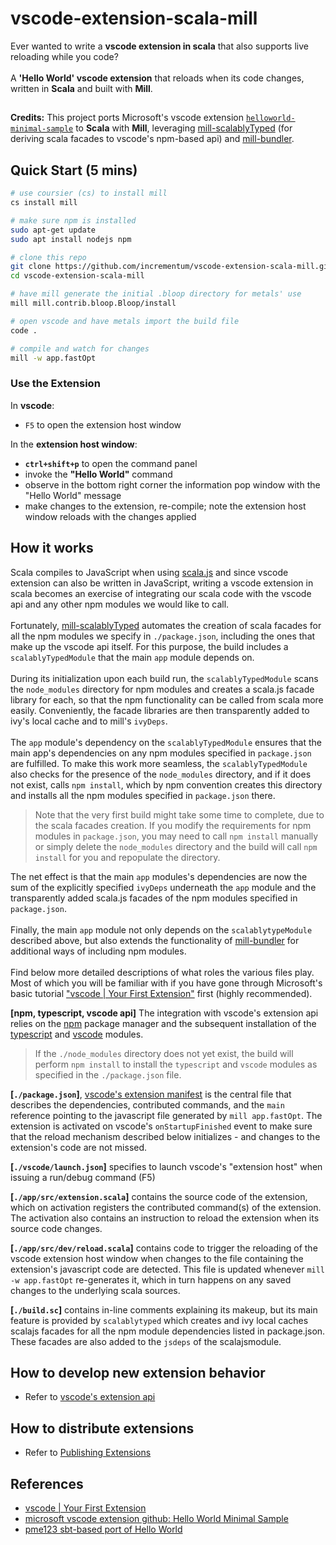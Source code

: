 # vscode-extension-scala-mill

Ever wanted to write a **vscode extension in scala** that also supports live reloading while you code?
<br/><br/>
A **'Hello World' vscode extension** that reloads when its code changes, written in **Scala** and built with **Mill**. 

##
**Credits:** This project ports Microsoft's vscode extension [```helloworld-minimal-sample```](https://github.com/Microsoft/vscode-extension-samples/tree/main/helloworld-minimal-sample)
to **Scala** with **Mill**, leveraging [mill-scalablyTyped](https://github.com/lolgab/mill-scalablytyped) (for deriving scala facades to vscode's npm-based api) and [mill-bundler](https://github.com/nafg/mill-bundler).


## Quick Start (5 mins)

```sh
# use coursier (cs) to install mill
cs install mill

# make sure npm is installed
sudo apt-get update
sudo apt install nodejs npm

# clone this repo
git clone https://github.com/incrementum/vscode-extension-scala-mill.git
cd vscode-extension-scala-mill

# have mill generate the initial .bloop directory for metals' use
mill mill.contrib.bloop.Bloop/install

# open vscode and have metals import the build file
code . 

# compile and watch for changes
mill -w app.fastOpt 
```

### Use the Extension

In **vscode**:
- ```F5``` to open the extension host window

In the **extension host window**: 
- **```ctrl+shift+p```** to open the command panel
- invoke the **"Hello World"** command
- observe in the bottom right corner the information pop window with the "Hello World" message
- make changes to the extension, re-compile; note the extension host window reloads with the changes applied

## How it works

Scala compiles to JavaScript when using [scala.js](https://www.scala-js.org/) and since vscode extension can also be written in JavaScript, writing a vscode extension in scala becomes an exercise of integrating our scala code with the vscode api and any other npm modules we would like to call. 
 <br/><br/>
Fortunately, [mill-scalablyTyped](https://github.com/lolgab/mill-scalablytyped) automates the creation of scala facades for all the npm modules we specify in ```./package.json```, including the ones that make up the vscode api itself. For this purpose, the build includes a ```scalablyTypedModule``` that the main ```app``` module depends on. 
 <br/><br/>
During its initialization upon each build run, the ```scalablyTypedModule``` scans the ```node_modules``` directory for npm modules and creates a scala.js facade library for each, so that the npm functionality can be called from scala more easily. Conveniently, the facade libraries are then transparently added to ivy's local cache and to mill's `ivyDeps`. 
 <br/><br/>
The ```app``` module's dependency on the ```scalablyTypedModule``` ensures that the main app's dependencies on any npm modules specified in ```package.json``` are fulfilled. To make this work more seamless, the ```scalablyTypedModule``` also checks for the presence of the ```node_modules``` directory, and if it does not exist, calls ```npm install```, which by npm convention creates this directory and installs all the npm modules specified in ```package.json``` there. 
 
> Note that the very first build might take some time to complete, due to the scala facades creation. If you modify the requirements for npm modules in ```package.json```, you may need to call ```npm install``` manually or simply delete the ```node_modules``` directory and the build will call ```npm install``` for you and repopulate the directory.

The net effect is that the main ```app``` modules's dependencies are now the sum of the explicitly specified ```ivyDeps``` underneath the ```app``` module and the transparently added scala.js facades of the npm modules specified in ```package.json```. 
 <br/><br/>
Finally, the main ```app``` module not only depends on the ```scalablytypeModule``` described above, but also extends the functionality of [mill-bundler](https://github.com/nafg/mill-bundler) for additional ways of including npm modules.
 <br/><br/>
Find below more detailed descriptions of what roles the various files play. Most of which you will be familiar with if you have gone through Microsoft's basic tutorial ["vscode | Your First Extension"](https://code.visualstudio.com/api/get-started/your-first-extension) first (highly recommended).

**[npm, typescript, vscode api]** The integration with vscode's extension api relies on the [npm](https://www.npmjs.com/) package manager and the subsequent installation of the [typescript](https://www.typescriptlang.org/) and [vscode](https://code.visualstudio.com/api) modules.

> If the ```./node_modules``` directory does not yet exist, the build will perform ```npm install``` to install the `typescript` and `vscode` modules as specified in the ```./package.json``` file.

**[```./package.json```]**, [vscode's extension manifest](https://code.visualstudio.com/api/references/extension-manifest) is the central file that describes the dependencies, contributed commands, and the ```main``` reference pointing to the javascript file generated by ```mill app.fastOpt```. The extension is activated on vscode's ```onStartupFinished``` event to make sure that the reload mechanism described below initializes - and changes to the extension's code are not missed. 

**[```./vscode/launch.json```]** specifies to launch vscode's "extension host" when issuing a run/debug command (F5)

**[```./app/src/extension.scala```]** contains the source code of the extension, which on activation registers the contributed command(s) of the extension. The activation also contains
an instruction to reload the extension when its source code changes. 

**[```./app/src/dev/reload.scala```]** contains code to trigger the reloading of the vscode extension host window when changes to the file containing the extension's javascript code are detected. This file is updated whenever ```mill -w app.fastOpt``` re-generates it, which in turn happens on any saved changes to the underlying scala sources.

**[```./build.sc```]** contains in-line comments explaining its makeup, but its main feature is provided by `scalablytyped` which creates and ivy local caches scalajs facades for all the npm module dependencies listed in package.json. These facades are also added to the `jsdeps` of the scalajsmodule.

## How to develop new extension behavior

- Refer to [vscode's extension api](https://code.visualstudio.com/api)

## How to distribute extensions

- Refer to [Publishing Extensions](https://code.visualstudio.com/api/working-with-extensions/publishing-extension)

## References

* [vscode | Your First Extension](https://code.visualstudio.com/api/get-started/your-first-extension)
* [microsoft vscode extension github: Hello World Minimal Sample](https://github.com/Microsoft/vscode-extension-samples/tree/main/helloworld-minimal-sample)
* [pme123 sbt-based port of Hello World](https://github.com/pme123/vscode-scalajs-hello)
